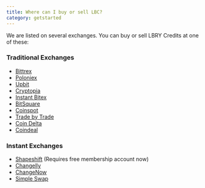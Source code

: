 ```yaml
---
title: Where can I buy or sell LBC?
category: getstarted
---
```


We are listed on several exchanges. You can buy or sell LBRY Credits at one of these:

### Traditional Exchanges
- [Bittrex](https://bittrex.com/Market/Index?MarketName=BTC-LBC)
- [Poloniex](https://poloniex.com/exchange#btc_lbc)
- [Upbit](https://upbit.com/exchange?code=CRIX.UPBIT.BTC-LBC)
- [Cryptopia](https://www.cryptopia.co.nz/Exchange/?market=LBC_BTC)
- [Instant Bitex](https://instantbitex.com/)
- [BitSquare](https://bitsquare.io/)
- [Coinspot](https://www.coinspot.com.au/buy/lbc)
- [Trade by Trade](https://app.tradebytrade.com/exchange-one)
- [Coin Delta](https://coindelta.com/)
- [Coindeal](https://frontend.coindeal.com/market/trade.html?pair=LBC/BTC)

### Instant Exchanges
- [Shapeshift](https://shapeshift.io) (Requires free membership account now)
- [Changelly](https://changelly.com/exchange/BTC/LBC/1)
- [ChangeNow](https://changenow.io/exchange?amount=1&from=btc&to=lbc)
- [Simple Swap](https://www.simpleswap.io/)
